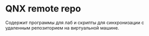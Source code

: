 # QNX remote repo

Содержит программы для лаб и скрипты для синхронизации с удаленным репозиторием на виртуальной машине.
